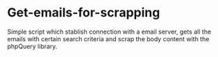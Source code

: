 # Get-emails-for-scrapping
Simple script which stablish connection with a email server, gets all the emails with certain search criteria and scrap the body content with the phpQuery library.
